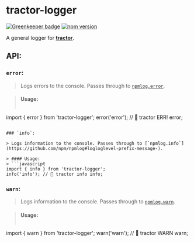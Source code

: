 # tractor-logger

[![Greenkeeper badge](https://badges.greenkeeper.io/phenomnomnominal/tractor-logger.svg)](https://greenkeeper.io/)
[![npm version](https://img.shields.io/npm/v/tractor-logger.svg)](https://img.shields.io/npm/v/tractor-logger.svg)

A general logger for [**tractor**](https://github.com/TradeMe/tractor).

## API:

### `error`:

> Logs errors to the console. Passes through to [`npmlog.error`](https://github.com/npm/npmlog#logloglevel-prefix-message-).

> #### Usage:
> ```javascript
import { error } from 'tractor-logger';
error('error'); // 🚜 tractor ERR! error;
```

### `info`:

> Logs information to the console. Passes through to [`npmlog.info`](https://github.com/npm/npmlog#logloglevel-prefix-message-).

> #### Usage:
> ```javascript
import { info } from 'tractor-logger';
info('info'); // 🚜 tractor info info;
```

### `warn`:

> Logs information to the console. Passes through to [`npmlog.warn`](https://github.com/npm/npmlog#logloglevel-prefix-message-).

> #### Usage:
> ```javascript
import { warn } from 'tractor-logger';
warn('warn'); // 🚜 tractor WARN warn;
```
